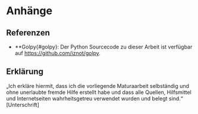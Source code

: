 # Anhänge

## Referenzen
- **Golpy{#golpy}: Der Python Sourcecode zu dieser Arbeit ist verfügbar auf <https://github.com/iznot/golpy>.


## Erklärung

„Ich erkläre hiermit, dass ich die vorliegende Maturaarbeit selbständig und ohne unerlaubte fremde Hilfe erstellt habe und dass alle 
Quellen, Hilfsmittel und Internetseiten wahrheitsgetreu verwendet wurden und belegt 
sind.“ [Unterschrift]